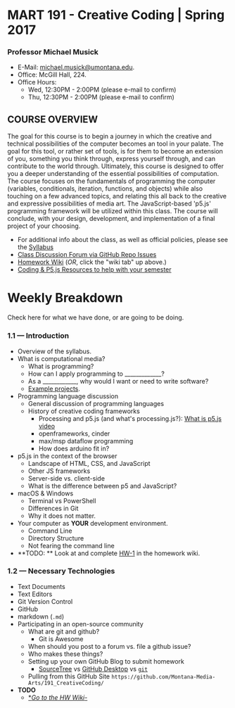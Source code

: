 # MART 191 - Creative Coding  |  Spring 2017

### Professor Michael Musick

- E-Mail: [michael.musick@umontana.edu](mailto:michael.musick@umontana.edu).
- Office: McGill Hall, 224.
- Office Hours:
    - Wed, 12:30PM - 2:00PM (please e-mail to confirm)
    - Thu, 12:30PM - 2:00PM (please e-mail to confirm)



## COURSE OVERVIEW
The goal for this course is to begin a journey in which the creative and technical possibilities of the computer becomes an tool in your palate. The goal for this tool, or rather set of tools, is for them to become an extension of you, something you think through, express yourself through, and can contribute to the world through. Ultimately, this course is designed to offer you a deeper understanding of the essential possibilities of computation. The course focuses on the fundamentals of programming the computer (variables, conditionals, iteration, functions, and objects) while also touching on a few advanced topics, and relating this all back to the creative and expressive possibilities of media art. The JavaScript-based 'p5.js' programming framework will be utilized within this class. The course will conclude, with your design, development, and implementation of a final project of your choosing.

- For additional info about the class, as well as official policies, please see the [Syllabus](https://github.com/Montana-Media-Arts/191_CreativeCoding/tree/master/_syllabus)
- [Class Discussion Forum via GitHub Repo Issues](https://github.com/Montana-Media-Arts/191_CreativeCoding/issues)
- [Homework Wiki](https://github.com/Montana-Media-Arts/191_CreativeCoding/wiki) (_OR_, click the "wiki tab" up above.)
- [Coding & P5.js Resources to help with your semester](https://github.com/Montana-Media-Arts/191_CreativeCoding/wiki/Resources)


# Weekly Breakdown
Check here for what we have done, or are going to be doing.

### 1.1 — Introduction
- Overview of the syllabus.
- What is computational media?
  - What is programming?
  - How can I apply programming to \_\_\_\_\_\_\_\_\_\_\_\_\_?
  - As a \_\_\_\_\_\_\_\_\_\_\_\_, why would I want or need to write software?
  - [Example projects](https://github.com/ITPNYU/ICM-2015/wiki/Projects).
- Programming language discussion
  - General discussion of programming languages
  - History of creative coding frameworks
	  - Processing and p5.js (and what's processing.js?): [What is p5.js video](https://vimeo.com/channels/learningp5js/137979313)
	  - openframeworks, cinder
	  - max/msp dataflow programming
	  - How does arduino fit in?
- p5.js in the context of the browser
  - Landscape of HTML, CSS, and JavaScript
  - Other JS frameworks
  - Server-side vs. client-side
  - What is the difference between p5 and JavaScript?
- macOS & Windows
	- Terminal vs PowerShell
	- Differences in Git
	- Why it does not matter.
- Your computer as **YOUR** development environment.
	- Command Line
	- Directory Structure
	- Not fearing the command line
- **TODO: ** Look at and complete [HW-1](https://github.com/Montana-Media-Arts/191_CreativeCoding/wiki/HW-1-(Due-01-24)) in the homework wiki.



### 1.2 — Necessary Technologies

- Text Documents
- Text Editors
- Git Version Control
- GitHub
- markdown (`.md`)
- Participating in an open-source community
  - What are git and github?
	- Git is Awesome
  - When should you post to a forum vs. file a github issue?
  - Who makes these things?
  - Setting up your own GitHub Blog to submit homework
	- [SourceTree](https://www.sourcetreeapp.com) vs [GitHub Desktop](https://desktop.github.com) vs [`git`](https://try.github.io/levels/1/challenges/1)
  - Pulling from this GitHub Site `https://github.com/Montana-Media-Arts/191_CreativeCoding/`
- **TODO**
  - [\**Go to the HW Wiki*-](https://github.com/Montana-Media-Arts/191_CreativeCoding/wiki/HW-Week-1.1)

<!--
### 2.1 -- "Hello World" & Drawing
- Getting started, your first program
  - Download Examples
  - Drawing with numbers: [video tutorial](https://vimeo.com/channels/learningp5js/137979314)
  - Shape and color functions: [video tutorial](https://vimeo.com/channels/learningp5js/137979312)
  - `setup()` and `draw()`
  - Downloading p5.js
   - Start by [downloading the p5.js editor](http://p5js.org/download/#editor).
  - [p5.js reference](http://p5js.org/reference)
- [Uploading your sketch !!! ADD SOMETHING](https://github.com/ITPNYU/ICM-2015/wiki/SFTP-Tutorial)
- Adding your response as a markdown file
- <a id="optional-1">Optional viewing / reading:</a>
  - Casey Reas [Eyeo 2012 talk](https://vimeo.com/45851523) on Chance Operations
  - [Introductory p5.js videos](https://vimeo.com/channels/learningp5js/)
  - [FORM+CODE: Introduction and What is Code?](http://formandcode.com)
  - [As We May Think](http://www.theatlantic.com/magazine/archive/1945/07/as-we-may-think/303881/), Vannevar Bush
  * [Long Live the Web](http://jblomo.github.io/webarch253/slides/Long_Live_the_Web.pdf), Tim Berners-Lee


### 2.2 -- The Basics; function() and variables. Animation.
- Program flow (what's a function?)
  - Setup, draw, and other events
  - Variation: mouseX and mouseY
  - [video tutorial](https://vimeo.com/channels/learningp5js/138327548)
- Variables
  - make your own variables (numbers and strings), [video tutorial](https://vimeo.com/channels/learningp5js/138331676)
- More about Variables
  - JS objects (variables inside variables), [video tutorial](https://vimeo.com/channels/learningp5js/138327558)
- [random()](http://p5js.org/reference/#/p5/random), [video tutorial](https://vimeo.com/channels/learningp5js/138327559)
- [map()](http://p5js.org/reference/#/p5/map), [video tutorial](https://vimeo.com/channels/learningp5js/138331801)
- Simple loading and displaying image


### 3.1 -- Conditional Statements
- Conditional Statements
	- Boolean expressions
	- if statement
	- relational operators
	- [video tutorial](https://vimeo.com/channels/learningp5js/138935676)
	- Case study, bouncing ball: [video tutorial](https://vimeo.com/channels/learningp5js/138935675)
	- else, else if, and, or [video tutorial](https://vimeo.com/channels/learningp5js/138935678)
	- buttons, rollovers, switches [video tutorial](https://vimeo.com/channels/learningp5js/138935677)

### 3.2 -- Conditional Statements Cont'd
I may have an orientation session during this class period. Stay tuned for more info...
- Loops (while and for)
	- while and for [video tutorial](https://vimeo.com/channels/learningp5js/139013336)
	- nested loops [video tutorial](https://vimeo.com/channels/learningp5js/139013372)

### 4.1 -- Functions: the basics
- Calling vs. defining
- Modularity: [video](https://vimeo.com/channels/learningp5js/139587733)
- Arguments and parameters


### 4.2 -- Functions: the hard stuff
- Re-usability: [video](https://vimeo.com/channels/learningp5js/139587732)
- Return types: [video](https://vimeo.com/channels/learningp5js/139587730)
- Recursion
- Functions inside objects: [video](https://vimeo.com/channels/learningp5js/139587731)
- Optional Readings:
  - [Work of Art in the Age of Mechanical Reproduction](http://www.berk-edu.com/VisualStudies/readingList/06b_benjamin-work%20of%20art%20in%20the%20age%20of%20mechanical%20reproduction.pdf), Walter Benjamin
- Homework: TBA (but something like use a function to draw a design different ways, multiple times.  Make a previous sketch modular.)

### 5.1 -- Objects and Arrays
* Review object literals:
  * properties - name/value pairs
  * functions inside objects
  * `this` keyword
* What is an array? [video tutorial 6.1](https://vimeo.com/141211396)
  * declaring, intializing
  * numeric indices
  * arrays and for loops: [video tutorial 6.2](https://vimeo.com/141211394)
  * `length` property

### 5.2 -- Objects and Arrays
* An array of objects! [video tutorial 6.3](https://vimeo.com/141211395)
* Constructor function! [video tutorial 6.4](https://vimeo.com/141211393)
* Adding and deleting from an array, `push()` and `splice()` [video tutorial. 6.5](https://vimeo.com/141211392), [video tutorial 6.8](https://vimeo.com/141919523)
* Multiple JS files [video tutorial 6.6](https://vimeo.com/141919522)
* Clicking on objects [video tutorial 6.7](https://vimeo.com/141919520)
* Checking objects intersecting with other objects [video tutorial 6.9](), [video tutorial 6.10](https://vimeo.com/141919521)
* loading images for objects [video tutorial 6.11](https://vimeo.com/141919525)

### Weeks 6 and 7
Catch up on functions, objects, arrays, and program logic.

### 8.1 -- HTML and CSS
(First week of October)
- Review events -- mousePressed, keyPressed
- [Tutorial: Intro to HTML/CSS basics](https://github.com/processing/p5.js/wiki/Intro-to-HTML-and-CSS#css)


### 8.2 -- DOM: events and callback function
- [Tutorial: Beyond the Canvas, using p5.dom](https://github.com/processing/p5.js/wiki/Beyond-the-canvas)
- DOM elements - [p5.dom reference](http://p5js.org/reference/#/libraries/p5.dom)
	- `createP()`
	- `createButton()`
	- `createSlider()`
- Callbacks
	- `button.mousePressed(callback);`
- `style()` -- low key intro to CSS
- [CSS Reference](http://www.blooberry.com/indexdot/css/propindex/all.htm)


### 9.1 -- Art in Class
- Examples of creative Coding artwork.

### 9.2 -- Data
- [Tutorial: loading external data with p5.js](https://github.com/processing/p5.js/wiki/Loading-external-files:-AJAX,-XML,-JSON)


### 10.1 -- Data
- [Tutorial: more about data and APIs](http://shiffman.github.io/A2Z-F15/week4/notes.html)
- JSON and APIs (and more on callbacks!)
- Word Counting
- Tabular data
- Optional Reading:
  - [Art and the API](http://blog.blprnt.com/blog/blprnt/art-and-the-api), Jer Thorp
  - [The Anxieties of Big Data](http://thenewinquiry.com/essays/the-anxieties-of-big-data/), Kate Crawford

### 11.1 -- Sound
- [p5.sound reference](http://p5js.org/reference/#/libraries/p5.sound)
- Sound
- Live capture

### 11.2 -


### 12.1 -- Final Project Proposals -- Video
- Possible topics for Final Projects
- Present and receive feedback on final project proposals.

- [Video/capture: p5.MediaElement reference](http://p5js.org/reference/#/p5.MediaElement)
- Movie playback
- Video Assignment

### 12.2 -- Video cont'd & Review for Exam
- Continue work from previous week.


### 13.1 -- EXAM
- **EXAM**

### 13.2 -- Go Home

### 14.1 & 14.2 -- Video & Sound cont'd
- Continue work from previous week.

-->

<!--
### 14.1 -- Mobile
- Workflow and process, get a previous sketch running on a device
- Touch interaction
- Sensors
- [More mobile examples from Jia](https://github.com/OhJia/p5MobileWebExamples)
- [p5 mobile workflows by Jia](https://github.com/OhJia/p5Mobile/wiki/Workflows)
- [Using the viewport meta tag to control layout on mobile browsers](https://developer.mozilla.org/en-US/docs/Mozilla/Mobile/Viewport_meta_tag)
- [Hammer.js](http://hammerjs.github.io/)
- Homework: Prepare a final project proposal.

### 14.2 -- Beyond p5.js
- Life beyond p5.js
  - Take Creative Coding into the spring semester courses
  - Other JS libraries?
  - Coding outside the p5 IDE? ([local server tutorial](https://github.com/processing/p5.js/wiki/Local-server))
  - [local server tutorial](https://github.com/lmccart/itp-creative-js/wiki/SimpleHTTPServer)
  - [More HTML/CSS](https://github.com/processing/p5.js/wiki/Intro-to-HTML-and-CSS)
  - What is server side programming for?
  - [Processing](http://processing.org)
  - Open source
    - How do artists make and adapt tools for themselves and their communities, like Processing, p5.js, openFrameworks, etc?
  - How do you  get involved with this?
-->

<!--

### 15 -- One on one speed user testing / feedback
(December)
- This week you will "user test" your project with fellow classmates. You must have some implementation that you can test completed by this time.  User testing can mean different things for different projects. For a game, it can mean that the user tries to play it. For an art piece, it could mean showing it to a classmate and asking for them to say what they think it is about or how it made them feel. We'll show projects in a "one on one" / round robin / speed dating-style session. 5 minutes then switch. You cannot not explain your project, just show and let the user try it and give you feedback. Then you can answer questions.  User testing schedule will be provided on a wiki.

### Final Presentations - Monday, December 12th in Class
- Please add your link to your final project documentation on the wiki.
-->

<!-- ### FINALS WEEK -- Final Project Presentations -->
<!-- Tuesday, December 20th from 8am-10am per the [University Finals Schedule](http://www.umt.edu/registrar/PDF/Autumn2016finalexamschedule2.pdf) -->
